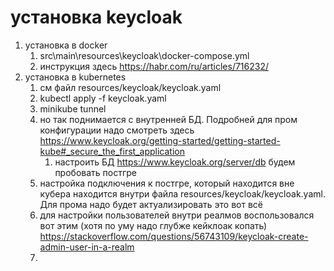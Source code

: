 # установка keycloak
1. установка в docker
   1. src\main\resources\keycloak\docker-compose.yml
   2. инструкция здесь https://habr.com/ru/articles/716232/
2. установка в kubernetes
   1. см файл resources/keycloak/keycloak.yaml
   2. kubectl apply -f keycloak.yaml
   3. minikube tunnel
   4. но так поднимается с внутренней БД. Подробней для пром конфигурации надо смотреть здесь https://www.keycloak.org/getting-started/getting-started-kube#_secure_the_first_application
      1. настроить БД https://www.keycloak.org/server/db будем пробовать постгре
   4. настройка подключения к постгре, который находится вне кубера находится внутри файла resources/keycloak/keycloak.yaml. Для прома надо будет актуализировать это вот всё
   5. для настройки пользователей внутри реалмов воспользовался вот этим (хотя по уму надо глубже кейклоак копать) https://stackoverflow.com/questions/56743109/keycloak-create-admin-user-in-a-realm
   6. 